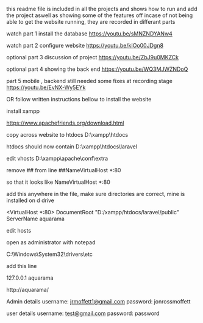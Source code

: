 this readme file is included in all the projects and shows how to run and add the project aswell as showing some of the features off incase of not being able to get the website running, they are recorded in differant parts

watch part 1 install the database
https://youtu.be/sMNZNDYANw4

watch part 2 configure website
https://youtu.be/kIOo00JDgn8

optional part 3 discussion of project
https://youtu.be/ZbJ9u0MKZCk

optional part 4 showing the back end
https://youtu.be/WQ3MJWZNDoQ

part 5 mobile , backend still needed some fixes at recording stage
https://youtu.be/EvNX-Wy5EYk


OR follow written instructions bellow to install the website


install xampp

https://www.apachefriends.org/download.html

copy across website to htdocs
D:\xampp\htdocs

htdocs should now contain 
D:\xampp\htdocs\laravel

edit vhosts
D:\xampp\apache\conf\extra

remove ## from line
##NameVirtualHost *:80

so that it looks like
NameVirtualHost *:80

add this anywhere in the file, make sure directories are correct,
mine is installed on d drive

<VirtualHost *:80>
    DocumentRoot "D:/xampp/htdocs/laravel/public"
    ServerName aquarama
</VirtualHost>


edit hosts

open as administrator with notepad

C:\Windows\System32\drivers\etc

add this line

127.0.0.1       aquarama

http://aquarama/



Admin details
username: jrmoffett1@gmail.com
password: jonrossmoffett

user details
username: test@gmail.com
password: password
